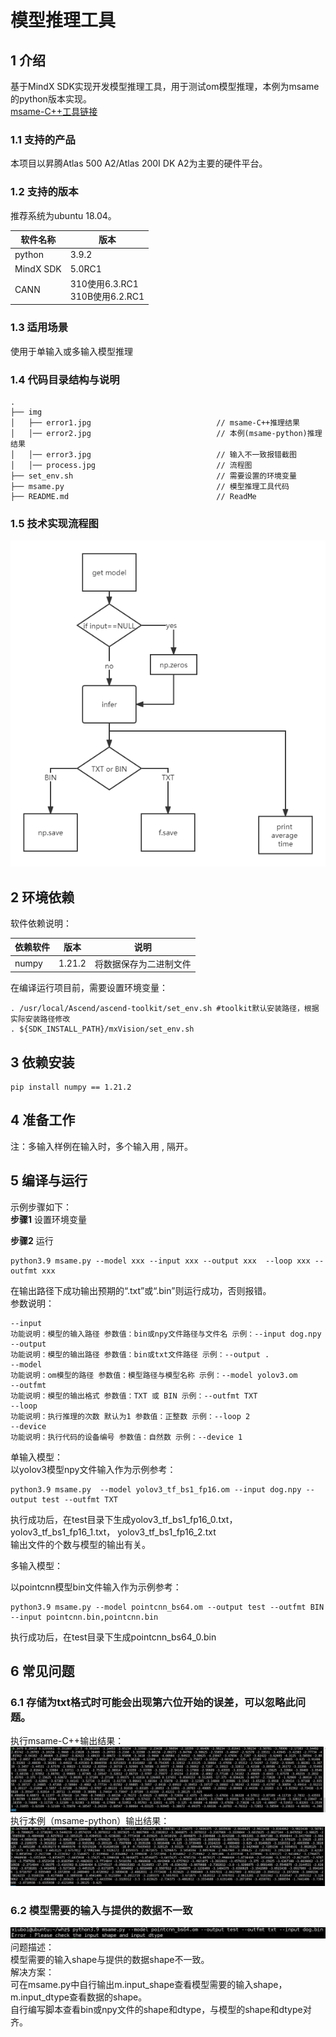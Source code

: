 # 模型推理工具

## 1 介绍
基于MindX SDK实现开发模型推理工具，用于测试om模型推理，本例为msame的python版本实现。   
[msame-C++工具链接](https://gitee.com/ascend/tools/tree/master/msame)

### 1.1 支持的产品   
本项目以昇腾Atlas 500 A2/Atlas 200I DK A2为主要的硬件平台。   

### 1.2 支持的版本   

推荐系统为ubuntu 18.04。

| 软件名称 | 版本   |
| -------- | ------ |
| python    | 3.9.2     | 
| MindX SDK     |    5.0RC1    |
| CANN | 310使用6.3.RC1<br>310B使用6.2.RC1 |




### 1.3 适用场景   

使用于单输入或多输入模型推理   


### 1.4 代码目录结构与说明

```
.
├── img
│   ├── error1.jpg                            // msame-C++推理结果
│   │── error2.jpg                            // 本例(msame-python)推理结果
│   │── error3.jpg                            // 输入不一致报错截图
│   │── process.jpg                           // 流程图
├── set_env.sh                                // 需要设置的环境变量
├── msame.py                                  // 模型推理工具代码
├── README.md                                 // ReadMe
```




### 1.5 技术实现流程图

![image-20220401173124980](./img/process.png)





## 2 环境依赖

软件依赖说明：

| 依赖软件 | 版本   | 说明                   |
| -------- | ------ | ---------------------- |
| numpy    | 1.21.2 | 将数据保存为二进制文件 |

在编译运行项目前，需要设置环境变量：

```
. /usr/local/Ascend/ascend-toolkit/set_env.sh #toolkit默认安装路径，根据实际安装路径修改
. ${SDK_INSTALL_PATH}/mxVision/set_env.sh
```

## 3 依赖安装

```
pip install numpy == 1.21.2
```

## 4 准备工作

[单输入模型yolov3样例]: 
[多输入模型pointnet样例]: 

注：多输入样例在输入时，多个输入用  ,  隔开。

##  5 编译与运行
示例步骤如下：   
**步骤1** 设置环境变量

**步骤2**  运行

```
python3.9 msame.py --model xxx --input xxx --output xxx  --loop xxx --outfmt xxx
```
在输出路径下成功输出预期的“.txt”或“.bin”则运行成功，否则报错。   
参数说明：
```
--input   
功能说明：模型的输入路径 参数值：bin或npy文件路径与文件名 示例：--input dog.npy
--output   
功能说明：模型的输出路径 参数值：bin或txt文件路径 示例：--output .
--model   
功能说明：om模型的路径 参数值：模型路径与模型名称 示例：--model yolov3.om
--outfmt    
功能说明：模型的输出格式 参数值：TXT 或 BIN 示例：--outfmt TXT
--loop   
功能说明：执行推理的次数 默认为1 参数值：正整数 示例：--loop 2
--device   
功能说明：执行代码的设备编号 参数值：自然数 示例：--device 1 
```
单输入模型：   
以yolov3模型npy文件输入作为示例参考：

```
python3.9 msame.py  --model yolov3_tf_bs1_fp16.om --input dog.npy --output test --outfmt TXT
```
执行成功后，在test目录下生成yolov3_tf_bs1_fp16_0.txt，yolov3_tf_bs1_fp16_1.txt， yolov3_tf_bs1_fp16_2.txt   
输出文件的个数与模型的输出有关。   

多输入模型：   

以pointcnn模型bin文件输入作为示例参考：    

```
python3.9 msame.py --model pointcnn_bs64.om --output test --outfmt BIN --input pointcnn.bin,pointcnn.bin
```

执行成功后，在test目录下生成pointcnn_bs64_0.bin     

## 6 常见问题
### 6.1 存储为txt格式时可能会出现第六位开始的误差，可以忽略此问题。  
 执行msame-C++输出结果：   
![image-20220401173124980](./img/error1.png)
 执行本例（msame-python）输出结果：   
![image-20220401173124980](./img/error2.png)
### 6.2 模型需要的输入与提供的数据不一致   
![image-20220401173124980](./img/error3.png)
问题描述：   
模型需要的输入shape与提供的数据shape不一致。   
解决方案：   
可在msame.py中自行输出m.input_shape查看模型需要的输入shape，m.input_dtype查看数据的shape。   
自行编写脚本查看bin或npy文件的shape和dtype，与模型的shape和dtype对齐。
